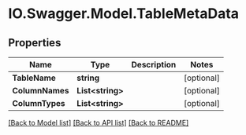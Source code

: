 # IO.Swagger.Model.TableMetaData
## Properties

Name | Type | Description | Notes
------------ | ------------- | ------------- | -------------
**TableName** | **string** |  | [optional] 
**ColumnNames** | **List&lt;string&gt;** |  | [optional] 
**ColumnTypes** | **List&lt;string&gt;** |  | [optional] 

[[Back to Model list]](../README.md#documentation-for-models) [[Back to API list]](../README.md#documentation-for-api-endpoints) [[Back to README]](../README.md)

